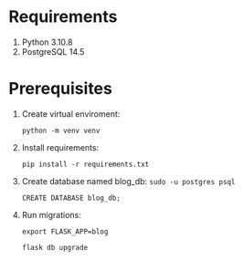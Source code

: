 # Requirements
1. Python 3.10.8
2. PostgreSQL 14.5

# Prerequisites
1. Create virtual enviroment:

    `python -m venv venv`
2. Install requirements:

    `pip install -r requirements.txt`
3. Create database named blog_db:
    `sudo -u postgres psql`

    `CREATE DATABASE blog_db;`
4. Run migrations:

    `export FLASK_APP=blog`
    
    `flask db upgrade`

